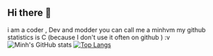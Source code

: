 ## Hi there 👋
i am a coder , Dev and modder
you can call me a minhvm
my github statistics is C (because I don't use it often on github ) :v
![Minh's GitHub stats](https://github-readme-stats.vercel.app/api?username=minhvmware&show_icons=true&theme=radical)
[![Top Langs](https://github-readme-stats.vercel.app/api/top-langs/?username=minhvmware&theme=dark)](https://github.com/anuraghazra/github-readme-stats)